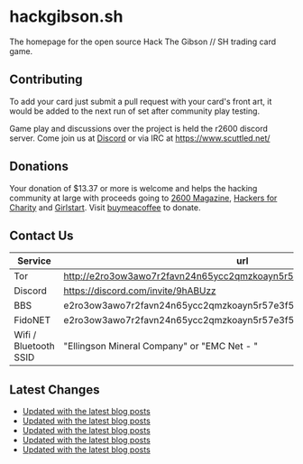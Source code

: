 # hackgibson.sh
The homepage for the open source Hack The Gibson // SH trading card game.


## Contributing

To add your card just submit a pull request with your card's front art, it would be added to the next run of set after community play testing.

Game play and discussions over the project is held the r2600 discord server. Come join us at [Discord](https://discord.com/invite/9hABUzz) or via IRC at https://www.scuttled.net/


## Donations

Your donation of $13.37 or more is welcome and helps the hacking community at large with proceeds going to [2600 Magazine](https://2600.com/), [Hackers for Charity](https://hackersforcharity.org) and [Girlstart](https://girlstart.org).  Visit [buymeacoffee](https://www.buymeacoffee.com/hackgibson.sh) to donate.


## Contact Us

Service | url
-|-
Tor | http://e2ro3ow3awo7r2favn24n65ycc2qmzkoayn5r57e3f56nvjwdcgg32ad.onion
Discord | https://discord.com/invite/9hABUzz
BBS | e2ro3ow3awo7r2favn24n65ycc2qmzkoayn5r57e3f56nvjwdcgg32ad.onion:23
FidoNET | e2ro3ow3awo7r2favn24n65ycc2qmzkoayn5r57e3f56nvjwdcgg32ad.onion:24554
Wifi / Bluetooth SSID | "Ellingson Mineral Company" or "EMC Net - <fidonet address>"

## Latest Changes
<!-- BLOG-POST-LIST:START -->
- [Updated with the latest blog posts](https://github.com/DFW2600/hackgibson.sh/commit/c6fbe15a294e88c6bfbb19e90b84c3326ac86df8)
- [Updated with the latest blog posts](https://github.com/DFW2600/hackgibson.sh/commit/b06ea0cfffd869582249468d57e7e95148111e5c)
- [Updated with the latest blog posts](https://github.com/DFW2600/hackgibson.sh/commit/bd3b4ce718af86d607ab32d507824d7f45c6da4b)
- [Updated with the latest blog posts](https://github.com/DFW2600/hackgibson.sh/commit/b4b900da0f04434ba010de8d75305b79a351707b)
- [Updated with the latest blog posts](https://github.com/DFW2600/hackgibson.sh/commit/2ebc4fec8c6f61ba0ea8ffe9a68e14b3b7aa5afd)
<!-- BLOG-POST-LIST:END -->
